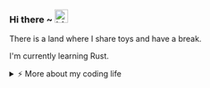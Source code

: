 ### Hi there ~ <img src="https://user-images.githubusercontent.com/1303154/88677602-1635ba80-d120-11ea-84d8-d263ba5fc3c0.gif" width="24px" alt="hi">

There is a land where I share toys and have a break.

I'm currently learning Rust.

<details>
<summary>⚡️ More about my coding life</summary>
<br />

<!--START_SECTION:waka-->
![Code Time](http://img.shields.io/badge/Code%20Time-0%20secs-blue)

![Profile Views](http://img.shields.io/badge/Profile%20Views-0-blue)

**🐱 My GitHub Data** 

> 📦 361.9 kB Used in GitHub's Storage 
 > 
> 🏆 189 Contributions in the Year 2025
 > 
> 🚫 Not Opted to Hire
 > 
> 📜 14 Public Repositories 
 > 
> 🔑 14 Private Repositories 
 > 
**I'm an Early 🐤** 

```text
🌞 Morning                110 commits         █████░░░░░░░░░░░░░░░░░░░░   21.32 % 
🌆 Daytime                220 commits         ███████████░░░░░░░░░░░░░░   42.64 % 
🌃 Evening                140 commits         ███████░░░░░░░░░░░░░░░░░░   27.13 % 
🌙 Night                  46 commits          ██░░░░░░░░░░░░░░░░░░░░░░░   08.91 % 
```
📅 **I'm Most Productive on Friday** 

```text
Monday                   64 commits          ███░░░░░░░░░░░░░░░░░░░░░░   12.40 % 
Tuesday                  102 commits         █████░░░░░░░░░░░░░░░░░░░░   19.77 % 
Wednesday                73 commits          ████░░░░░░░░░░░░░░░░░░░░░   14.15 % 
Thursday                 80 commits          ████░░░░░░░░░░░░░░░░░░░░░   15.50 % 
Friday                   114 commits         ██████░░░░░░░░░░░░░░░░░░░   22.09 % 
Saturday                 48 commits          ██░░░░░░░░░░░░░░░░░░░░░░░   09.30 % 
Sunday                   35 commits          ██░░░░░░░░░░░░░░░░░░░░░░░   06.78 % 
```


📊 **This Week I Spent My Time On** 

```text
🕑︎ Time Zone: Asia/Shanghai

💬 Programming Languages: 
No Activity Tracked This Week

🔥 Editors: 
No Activity Tracked This Week

🐱‍💻 Projects: 
No Activity Tracked This Week

💻 Operating System: 
No Activity Tracked This Week
```

**I Mostly Code in Python** 

```text
Python                   7 repos             ██████░░░░░░░░░░░░░░░░░░░   25.93 % 
JavaScript               4 repos             ████░░░░░░░░░░░░░░░░░░░░░   14.81 % 
Shell                    2 repos             ██░░░░░░░░░░░░░░░░░░░░░░░   07.41 % 
Just                     1 repo              █░░░░░░░░░░░░░░░░░░░░░░░░   03.70 % 
C#                       1 repo              █░░░░░░░░░░░░░░░░░░░░░░░░   03.70 % 
```




 Last Updated on 02/09/2025 18:59:16 UTC
<!--END_SECTION:waka-->

![Top Langs](https://github-readme-stats.vercel.app/api/top-langs/?username=gitduk&layout=compact&hide=css,html)

![gitduk's github stats](https://github-readme-stats.vercel.app/api?username=gitduk&count_private=true&show_icons=true&theme=onedark)
</details>
